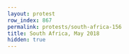 ```yaml
---
layout: protest
row_index: 867
permalink: protests/south-africa-156
title: South Africa, May 2018
hidden: true
---
```

